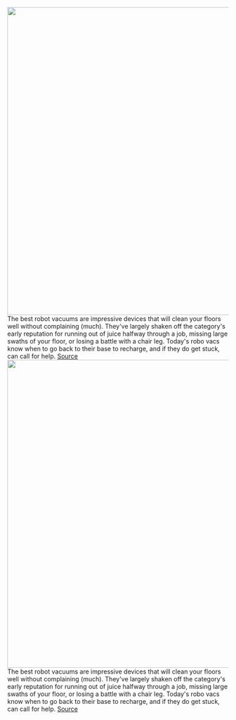 <img src='https://cdn.vox-cdn.com/thumbor/_Omyz7zzOGJcc7rofthjvbtILok=/0x0:2040x1360/1200x675/filters:focal(857x517:1183x843)/cdn.vox-cdn.com/uploads/chorus_image/image/70693926/VRG_ILLO_5103_RobotVacuum_Guide.0.jpg' width='700px' /><br/>
The best robot vacuums are impressive devices that will clean your floors well without complaining (much). They've largely shaken off the category's early reputation for running out of juice halfway through a job, missing large swaths of your floor, or losing a battle with a chair leg. Today's robo vacs know when to go back to their base to recharge, and if they do get stuck, can call for help.
<a href='https://www.theverge.com/22997597/best-robot-vacuum-cleaner'> Source <a/><img src='https://cdn.vox-cdn.com/thumbor/_Omyz7zzOGJcc7rofthjvbtILok=/0x0:2040x1360/1200x675/filters:focal(857x517:1183x843)/cdn.vox-cdn.com/uploads/chorus_image/image/70693926/VRG_ILLO_5103_RobotVacuum_Guide.0.jpg' width='700px' /><br/>
The best robot vacuums are impressive devices that will clean your floors well without complaining (much). They've largely shaken off the category's early reputation for running out of juice halfway through a job, missing large swaths of your floor, or losing a battle with a chair leg. Today's robo vacs know when to go back to their base to recharge, and if they do get stuck, can call for help.
<a href='https://www.theverge.com/22997597/best-robot-vacuum-cleaner'> Source <a/>